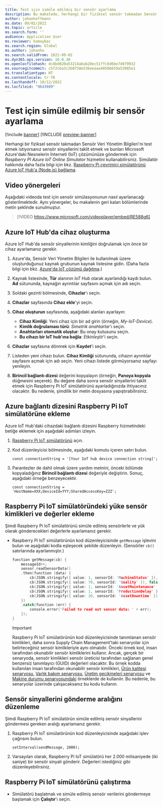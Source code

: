 ```yaml
---
title: Test için simüle edilmiş bir sensör ayarlama
description: Bu makalede, herhangi bir fiziksel sensör takmadan Sensör Veri Yönetim Bilgileri'ni test etmek için kullanabileceğiniz bir simülatörün nasıl ayarlanacağı açıklanmaktadır.
author: johanhoffmann
ms.date: 09/02/2022
ms.topic: article
ms.search.form: ''
audience: Application User
ms.reviewer: kamaybac
ms.search.region: Global
ms.author: johanho
ms.search.validFrom: 2022-09-02
ms.dyn365.ops.version: 10.0.30
ms.openlocfilehash: dc8bd020a53214abab28ec51ffc6d6be74979932
ms.sourcegitcommit: c5f2cba3c2b0758e536eeaaa40506659a53085e1
ms.translationtype: HT
ms.contentlocale: tr-TR
ms.lasthandoff: 10/12/2022
ms.locfileid: "9643989"
---
```

# <a name="set-up-a-simulated-sensor-for-testing"></a>Test için simüle edilmiş bir sensör ayarlama

[!include [banner](../includes/banner.md)]
[!INCLUDE [preview-banner](../includes/preview-banner.md)]

Herhangi bir fiziksel sensör takmadan Sensör Veri Yönetim Bilgileri'ni test etmek istiyorsanız sensör sinyallerini taklit etmek ve bunları Microsoft Azure'daki Nesnelerin İnterneti (IoT) çözümünüze göndermek için *Raspberry PI Azure IoT Online Simulator* hizmetini kullanabilirsiniz. Simülatör hakkında daha fazla bilgi için bkz. [Raspberry Pi çevrimiçi simülatörünü Azure IoT Hub'a (Node.js) bağlama](/azure/iot-hub/iot-hub-raspberry-pi-web-simulator-get-started).

## <a name="video-instructions"></a>Video yönergeleri

Aşağıdaki videoda test için sensör simülasyonunun nasıl ayarlanacağı gösterilmektedir. Aynı yönergeler, bu makalenin geri kalan bölümlerinde metin şeklinde sunulmuştur.

> [!VIDEO https://www.microsoft.com/videoplayer/embed/RE588g6]

## <a name="create-a-device-in-azure-iot-hub"></a>Azure IoT Hub'da cihaz oluşturma

Azure IoT Hub'da sensör sinyallerinin kimliğini doğrulamak için önce bir cihaz ayarlamanız gerekir.

1. Azure'da, Sensör Veri Yönetim Bilgileri ile kullanılmak üzere oluşturduğunuz kaynak grubunun kaynak listesine gidin. (Daha fazla bilgi için bkz. [Azure'da IoT çözümü dağıtma](sdi-deploy-iot-solution-on-azure.md).)
1. Kaynak listesinde, **Tür** alanının *IoT Hub* olarak ayarlandığı kaydı bulun. **Ad** sütununda, kaynağın ayrıntılar sayfasını açmak için adı seçin.
1. Soldaki gezinti bölmesinde, **Cihazlar**'ı seçin.
1. **Cihazlar** sayfasında **Cihaz ekle**'yi seçin.
1. **Cihaz oluşturun** sayfasında, aşağıdaki alanları ayarlayın:

    - **Cihaz Kimliği**: Yeni cihaz için bir ad girin (örneğin, *My-IoT-Device*).
    - **Kimlik doğrulaması türü**: *Simetrik anahtarlar*'ı seçin.
    - **Anahtarları otomatik oluştur**: Bu onay kutusunu seçin.
    - **Bu cihazı bir IoT hub'ına bağla**: *Etkinleştir*'i seçin.

1. **Cihazlar** sayfasına dönmek için **Kaydet**'i seçin.
1. Listeden yeni cihazı bulun. **Cihaz Kimliği** sütununda, cihazın ayrıntılar sayfasını açmak için adı seçin. Yeni cihazı listede görmüyorsanız sayfayı yenileyin.
1. **Birincil bağlantı dizesi** değerini kopyalayın (örneğin, **Panoya kopyala** düğmesini seçerek). Bu değere daha sonra sensör sinyallerini taklit etmek için Raspberry Pi IoT simülatörünü ayarladığınızda ihtiyacınız olacaktır. Bu nedenle, şimdilik bir metin dosyasına yapıştırabilirsiniz.

## <a name="add-the-azure-connection-string-to-the-raspberry-pi-iot-simulator"></a>Azure bağlantı dizesini Raspberry Pi IoT simülatörüne ekleme

Azure IoT Hub'daki cihazdaki bağlantı dizesini Raspberry hizmetindeki betiğe eklemek için aşağıdaki adımları izleyin.

1. [Raspberry Pi IoT simülatörünü](https://azure-samples.github.io/raspberry-pi-web-simulator/) açın.
1. Kod düzenleyicisi bölmesinde, aşağıdaki komutu içeren satırı bulun.

    `const connectionString = '[Your IoT hub device connection string]';`

1. Parantezler de dahil olmak üzere yardım metnini, önceki bölümde kopyaladığınız **Birincil bağlantı dizesi** değeriyle değiştirin. Sonuç, aşağıdaki örneğe benzeyecektir.

    `const connectionString = 'HostName=XXX;DeviceId=YYY;SharedAccessKey=ZZZ';`

## <a name="add-sensor-ids-and-values-to-the-payload-in-the-raspberry-pi-iot-simulator"></a>Raspberry Pi IoT simülatöründeki yüke sensör kimlikleri ve değerler ekleme

Şimdi Raspberry Pi IoT simülatörünü simüle edilmiş sensörlerle ve yük olarak gönderecekleri değerlerle ayarlamanız gerekir.

- Raspberry Pi IoT simülatörünün kod düzenleyicisinde `getMessage` işlevini bulun ve aşağıdaki kodla eşleşecek şekilde düzenleyin. (Sensörler `cb()` satırlarında ayarlanmıştır.)

    ```cpp
    function getMessage(cb) {
        messageId++;
        sensor.readSensorData()
        .then(function (data) {
            cb(JSON.stringify({ value: 1, sensorId: 'MachineStatus' }), false);
            cb(JSON.stringify({ value: 70, sensorId: 'Quality' }), false);
            cb(JSON.stringify({ value: 1, sensorId: 'AssetMaintenance' }), false);
            cb(JSON.stringify({ value: 1, sensorId: 'ProductionDelay' }), false);
            cb(JSON.stringify({ value: 20, sensorId: 'AssetDowntime' }), false);
        })
        .catch(function (err) {
            console.error('Failed to read out sensor data: ' + err);
        });
    }
    ```

    > [!IMPORTANT]
    > Raspberry Pi IoT simülatörünün kod düzenleyicisinde tanımlanan sensör kimlikleri, daha sonra Supply Chain Management'taki senaryolar için belirteceğiniz sensör kimlikleriyle aynı olmalıdır. Önceki örnek kod, insan tarafından okunabilir sensör kimliklerini kullanır. Ancak, gerçek bir senaryoda, sensör kimlikleri sensör üreticisi tarafından sağlanan genel benzersiz tanımlayıcı (GUID) değerleri olacaktır. Bu örnek kodda kullanılan insan tarafından okunabilir sensör kimlikleri, [Ürün kalitesi senaryosu](sdi-scenario-product-quality.md), [Varlık bakım senaryosu](sdi-scenario-asset-maintenance.md), [Üretim gecikmeleri senaryosu](sdi-scenario-production-delays.md) ve [Makine durumu senaryosundaki](sdi-scenario-equipment-downtime.md) örneklerde de kullanılır. Bu nedenle, bu senaryolar üzerinde çalışacaksanız bu kodu kullanın.

## <a name="edit-the-interval-for-sending-sensor-signals"></a>Sensör sinyallerini gönderme aralığını düzenleme

Şimdi Raspberry Pi IoT simülatörün simüle edilmiş sensör sinyallerini göndermesi gereken aralığı ayarlamanız gerekir.

1. Raspberry Pi IoT simülatörünün kod düzenleyicisinde aşağıdaki işlev çağrısını bulun.

    `setInterval(sendMessage, 2000);`

2. Varsayılan olarak, Raspberry Pi IoT simülatörü her 2.000 milisaniyede (iki saniye) bir sensör sinyali gönderir. Değerleri istediğiniz gibi düzenleyebilirsiniz.

## <a name="run-the-raspberry-pi-iot-simulator"></a>Raspberry Pi IoT simülatörünü çalıştırma

- Simülatörü başlatmak ve simüle edilmiş sensör verilerini göndermeye başlamak için **Çalıştır**'ı seçin.
